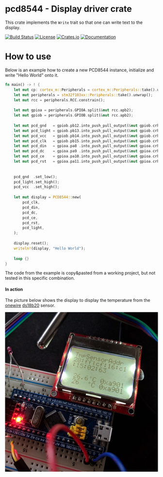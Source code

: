 # pcd8544 - Display driver crate

This crate implements the `Write` trait so that one can write text to the display.


[![Build Status](https://github.com/kellerkindt/pcd8544/workflows/Rust/badge.svg)](https://github.com/kellerkindt/pcd8544/actions?query=workflow%3ARust)
[![License](https://img.shields.io/badge/license-MIT%2FApache--2.0-blue.svg)](https://github.com/kellerkindt/pcd8544)
[![Crates.io](https://img.shields.io/crates/v/pcd8544.svg)](https://crates.io/crates/pcd8544)
[![Documentation](https://docs.rs/pcd8544/badge.svg)](https://docs.rs/pcd8544)


# How to use
Below is an example how to create a new PCD8544 instance, initialize and write "Hello World" onto it.

```rust
fn main() -> ! {
    let mut cp: cortex_m::Peripherals = cortex_m::Peripherals::take().unwrap();
    let mut peripherals = stm32f103xx::Peripherals::take().unwrap();
    let mut rcc = peripherals.RCC.constrain();
    
    let mut gpioa = peripherals.GPIOA.split(&mut rcc.apb2);
    let mut gpiob = peripherals.GPIOB.split(&mut rcc.apb2);
    
    let mut pcd_gnd   = gpiob.pb12.into_push_pull_output(&mut gpiob.crh);
    let mut pcd_light = gpiob.pb13.into_push_pull_output(&mut gpiob.crh);
    let mut pcd_vcc   = gpiob.pb14.into_push_pull_output(&mut gpiob.crh);
    let mut pcd_clk   = gpiob.pb15.into_push_pull_output(&mut gpiob.crh);
    let mut pcd_din   = gpioa.pa8 .into_push_pull_output(&mut gpioa.crh);
    let mut pcd_dc    = gpioa.pa9 .into_push_pull_output(&mut gpioa.crh);
    let mut pcd_ce    = gpioa.pa10.into_push_pull_output(&mut gpioa.crh);
    let mut pcd_rst   = gpioa.pa11.into_push_pull_output(&mut gpioa.crh);


    pcd_gnd  .set_low();
    pcd_light.set_high();
    pcd_vcc  .set_high();

    let mut display = PCD8544::new(
        pcd_clk,
        pcd_din,
        pcd_dc,
        pcd_ce,
        pcd_rst,
        pcd_light,
    );

    display.reset();
    writeln!(display, "Hello World");
    
    loop {}
}
```
The code from the example is copy&pasted from a working project, but not tested in this specific combination.
#### In action
The picture below shows the display to display the temperature from the [onewire](https://github.com/kellerkindt/onewire/) [ds18b20](https://datasheets.maximintegrated.com/en/ds/DS18B20.pdf) sensor.
 
![](pcd8544.jpg) 
